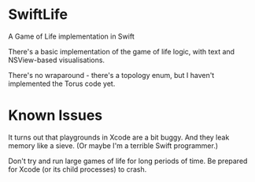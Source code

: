 # SwiftLife
A Game of Life implementation in Swift

There's a basic implementation of the game of life logic, with text and NSView-based visualisations.

There's no wraparound - there's a topology enum, but I haven't implemented the Torus code yet.

# Known Issues

It turns out that playgrounds in Xcode are a bit buggy. And they leak memory like a sieve. (Or maybe I'm a terrible Swift programmer.)

Don't try and run large games of life for long periods of time.
Be prepared for Xcode (or its child processes) to crash.

